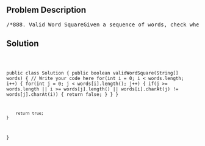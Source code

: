 <!--
<style>
  body { font-family: Arial, sans-serif; }
  .container { max-width: 700px; margin: 0 auto; padding: 10px; }
  .comment-block { background-color: #f9f9f9; padding: 10px; border-left: 5px solid #ccc; overflow-wrap: break-word; white-space: pre-wrap; }
  .code-block { background-color: #f4f4f4; padding: 10px; border: 1px solid #ddd; overflow-wrap: break-word; white-space: pre-wrap; }
</style>
-->

<div class='container'>
<h2>Problem Description</h2>
<div class='comment-block'>
<pre>
/*888. Valid Word SquareGiven a sequence of words, check whether it forms a valid word square.A sequence of words forms a valid word square if the k^th row and columnread the exact same string, where 0 ≤ k < max(numRows, numColumns).ExampleGiven[  "abcd",  "bnrt",  "crmy",  "dtye"]return trueExplanation:The first row and first column both read "abcd".The second row and second column both read "bnrt".The third row and third column both read "crmy".The fourth row and fourth column both read "dtye".Therefore, it is a valid word square.Given[  "abcd",  "bnrt",  "crm",  "dt"]return trueExplanation:The first row and first column both read "abcd".The second row and second column both read "bnrt".The third row and third column both read "crm".The fourth row and fourth column both read "dt".Therefore, it is a valid word square.Given[  "ball",  "area",  "read",  "lady"]return falseExplanation:The third row reads "read" while the third column reads "lead".Therefore, it is NOT a valid word square.NoticeThe number of words given is at least 1 and does not exceed 500.Word length will be at least 1 and does not exceed 500.Each word contains only lowercase English alphabet a-z.*/    /**     * @param words: a list of string     * @return: a boolean     */</pre>
</div>

<h2>Solution</h2>
<div class='code-block'>
<pre><code class='language-java'>

public class Solution {
    public boolean validWordSquare(String[] words) {
        // Write your code here
        for(int i = 0; i < words.length; i++) {
            for(int j = 0; j < words[i].length(); j++) {
                if(j >= words.length || i >= words[j].length() || words[i].charAt(j) != words[j].charAt(i)) {
                    return false;
                }
            }
        }
        
        return true;
    }
}
</code></pre>
</div>
</div>
